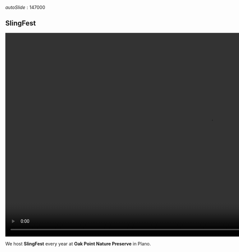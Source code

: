 $autoSlide:147000$
## SlingFest

<video height=640 loop data-autoplay src="images/slingfest.mp4"></video>

We host **SlingFest** every year at **Oak Point Nature Preserve** in Plano.

